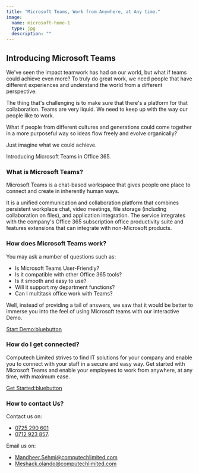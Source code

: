 ```yaml
---
title: "Microsoft Teams, Work from Anywhere, at Any time."
image:
  name: microsoft-home-1
  type: jpg
  description: ""
---
```


## Introducing Microsoft Teams 

We've seen the impact teamwork has had on our world, but what if teams could achieve even more? To truly do great work, we need people that have different experiences and understand the world from a different perspective.

The thing that's challenging is to make sure that there's a platform for that collaboration. Teams are very liquid. We need to keep up with the way our people like to work.

What if people from different cultures and generations could come together in a more purposeful way so ideas flow freely and evolve organically?

Just imagine what we could achieve.

Introducing Microsoft Teams in Office 365. 

### What is Microsoft Teams? 

Microsoft Teams is a chat-based workspace that gives people one place to connect and create in inherently human ways.

It is a unified communication and collaboration platform that combines persistent workplace chat, video meetings, file storage (including collaboration on files), and application integration. The service integrates with the company's Office 365 subscription office productivity suite and features extensions that can integrate with non-Microsoft products. 

### How does Microsoft Teams work? 

You may ask a number of questions such as:

- Is Microsoft Teams User-Friendly?
- Is it compatible with other Office 365 tools?
- Is it smooth and easy to use?
- Will it support my department functions?
- Can I multitask office work with Teams?

Well, instead of providing a tail of answers, we saw that it would be better to immerse you into the feel of using Microsoft teams with our interactive Demo.

[Start Demo:bluebutton](https://teamsdemo.office.com)

### How do I get connected? 

Computech Limited strives to find IT solutions for your company and enable you to connect with your staff in a secure and easy way.
Get started with Microsoft Teams and enable your employees to work from anywhere, at any time, with maximum ease.

[Get Started:bluebutton](https://forms.office.com/Pages/ResponsePage.aspx?id=DQSIkWdsW0yxEjajBLZtrQAAAAAAAAAAAANAAeDJVYhUMU1aVjYwOTlSTUtCQTg3M0xDOFY3TEVQUS4u&fbclid=IwAR0rd4N2UG-nnVfhXL0LzdyhMEtgS_YgZgW1-hTggwGnBQoAb_wqYBfpI9s)

### How to contact Us?

Contact us on:
- [0725 290 601](tel:0725290601) 
- [0712 923 857](tel:0712923857).

Email us on:
-  [Mandheer.Sehmi@computechlimited.com](mailto:Mandheer.Sehmi@computechlimited.com) 
- [Meshack.olando@computechlimited.com](mailto:Meshack.olando@computechlimited.com)


